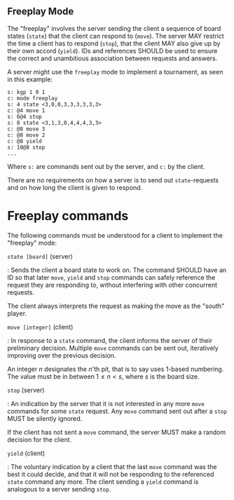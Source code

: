 Freeplay Mode
-------------

The "freeplay" involves the server sending the client a sequence of
board states (`state`) that the client can respond to (`move`). The
server MAY restrict the time a client has to respond (`stop`), that
the client MAY also give up by their own accord (`yield`). IDs and
references SHOULD be used to ensure the correct and unambitious
association between requests and answers.

A server might use the `freeplay` mode to implement a tournament, as
seen in this example:

	s: kgp 1 0 1
	c: mode freeplay
	s: 4 state <3,0,0,3,3,3,3,3,3>
	c: @4 move 1
	s: 6@4 stop
	s: 8 state <3,1,3,0,4,4,4,3,3>
	c: @8 move 3
	c: @8 move 2
	c: @8 yield
	s: 10@8 stop
	...

Where `s:` are commands sent out by the server, and `c:` by the
client.

There are no requirements on how a server is to send out
`state`-requests and on how long the client is given to respond.

Freeplay commands
=================

The following commands must be understood for a client to implement
the "freeplay" mode:
  
`state [board]` (server)

: Sends the client a board state to work on. The command SHOULD have
  an ID so that later `move`, `yield` and `stop` commands can safely
  reference the request they are responding to, without interfering
  with other concurrent requests.
  
  The client always interprets the request as making the move as the
  "south" player.

`move [integer]` (client)

: In response to a `state` command, the client informs the server of
  their preliminary decision. Multiple `move` commands can be sent
  out, iteratively improving over the previous decision.
  
  An integer $n$ designates the $n$'th pit, that is to say uses
  1-based numbering.  The value must be in between $1 \leq n < s$,
  where $s$ is the board size.

`stop` (server)

: An indication by the server that it is not interested in any more
  `move` commands for some `state` request. Any `move` command sent
  out after a `stop` MUST be silently ignored.
  
  If the client has not sent a `move` command, the server MUST make a
  random decision for the client.

`yield` (client)

: The voluntary indication by a client that the last `move` command
  was the best it could decide, and that it will not be responding to
  the referenced `state` command any more. The client sending a
  `yield` command is analogous to a server sending `stop`.
